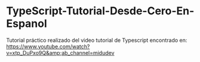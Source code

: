 # TypeScript-Tutorial-Desde-Cero-En-Espanol
Tutorial práctico realizado del video tutorial de Typescript encontrado en: https://www.youtube.com/watch?v=xtp_DuPxo9Q&amp;ab_channel=midudev
